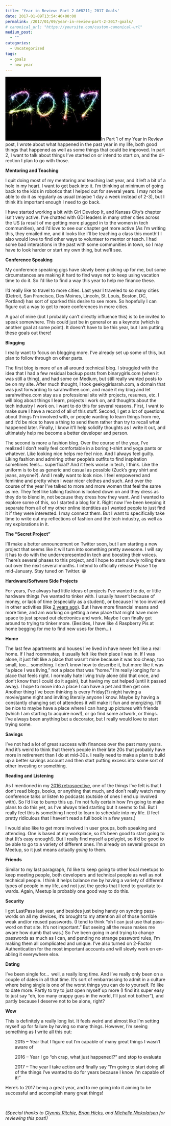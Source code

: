 ```yaml
---
title: 'Year in Review: Part 2 &#8211; 2017 Goals'
date: 2017-01-09T13:54:40+00:00
permalink: /2017/01/09/year-in-review-part-2-2017-goals/
# canonical_url: "https://yoursite.com/custom-canonical-url"
medium_post:
  - ""
categories:
  - Uncategorized
tags:
  - goals
  - new year
---
```

<img class="alignright size-medium wp-image-539" src="/assets/images/2017/01/2017-rainbow-300x200.jpg" alt="Colorful rainbow 2017 sparkler" width="300" height="200" /><span class="TextRun SCX108256701" lang="EN-US" xml:lang="EN-US"><span class="NormalTextRun SCX108256701">In </span></span><span class="TextRun SCX108256701" lang="EN-US" xml:lang="EN-US"><span class="NormalTextRun SCX108256701">Part</span></span><span class="TextRun SCX108256701" lang="EN-US" xml:lang="EN-US"><span class="NormalTextRun SCX108256701"> 1 of my Year in Review post</span></span><span class="TextRun SCX108256701" lang="EN-US" xml:lang="EN-US"><span class="NormalTextRun SCX108256701">,</span></span><span class="TextRun SCX108256701" lang="EN-US" xml:lang="EN-US"><span class="NormalTextRun SCX108256701"> I wrote about what happened in the past year in my life, both good things that happened as well as some things that could be improved. In part 2, I want to talk about things I&#8217;ve started on or intend to start on, and the direction I plan to go with those.</span></span>

**Mentoring and Teaching**

I quit doing most of my mentoring and teaching last year, and it left a bit of a hole in my heart. I want to get back into it. I&#8217;m thinking at minimum of going back to the kids in robotics that I helped out for several years. I may not be able to do it as regularly as usual (maybe 1 day a week instead of 2-3), but I think it&#8217;s important enough I need to go back.

I have started working a bit with Girl Develop It, and Kansas City&#8217;s chapter isn&#8217;t very active. I’ve chatted with GDI leaders in many other cities across the US (a result of me getting more plugged in to the women in tech communities), and I&#8217;d love to see our chapter get more active (As I&#8217;m writing this, they emailed me, and it looks like I&#8217;ll be teaching a class this month!) I also would love to find other ways to volunteer to mentor or teach. I had some bad interactions in the past with some communities in town, so I may have to look harder or start my own thing, but we&#8217;ll see.

**Conference Speaking**

My conference speaking gigs have slowly been picking up for me, but some circumstances are making it hard to find ways not to keep using vacation time to do it. So I&#8217;d like to find a way this year to help me finance these.

I’d really like to travel to more cities. Last year I traveled to so many cities (Detroit, San Francisco, Des Moines, Lincoln, St. Louis, Boston, DC, Portland) has sort of sparked this desire to see more. So hopefully I can figure out a way to get to more conferences in more cities.

A goal of mine (but I probably can&#8217;t directly influence this) is to be invited to speak somewhere. This could just be in general or as a keynote (which is another goal at some point). It doesn&#8217;t have to be this year, but I am putting these goals out there!

**Blogging**

I really want to focus on blogging more. I&#8217;ve already set up some of this, but plan to follow through on other parts.

The first blog is more of an all around technical blog. I struggled with the idea that I had a few residual backup posts from binarygirls.com (when it was still a thing), and had some on Medium, but still really wanted posts to be on my site. After much thought, I took geekygirlsarah.com, a domain that was just forwarding to sarahwithee.com, and made it my blog and let sarahwithee.com stay as a professional site with projects, resumes, etc. I will blog about things I learn, projects I work on, and thoughts about the tech industry I work on. I want to do this for several reasons. First, I want to make sure I have a record of all of this stuff. Second, I get a lot of questions about things I&#8217;m involved with, or people wanting to learn things from me, and it&#8217;d be nice to have a thing to send them rather than try to recall what happened later. Finally, I know it&#8217;ll help solidify thoughts as I write it out, and ultimately help me become a better developer and person.

The second is more a fashion blog. Over the course of the year, I&#8217;ve realized I don&#8217;t really feel comfortable in a boring t-shirt and yoga pants or whatever. Like looking nice helps me feel nice. And I always feel guilty. Liking fashion and admiring other people’s outfits to find inspiration sometimes feels&#8230; superficial? And it feels worse in tech, I think. Like the uniform is to be as generic and casual as possible (Zuck&#8217;s gray shirt and jeans, anyone?). And I really want to look nice. I feel empowered and feminine and pretty when I wear nicer clothes and such. And over the course of the year I&#8217;ve talked to more and more women that feel the same as me. They feel like talking fashion is looked down on and they dress as they do to blend in, not because they dress how they want. And I wanted to explore some of this, so I started a blog for it. Right now I&#8217;ve been keeping it separate from all of my other online identities as I wanted people to just find it if they were interested. I may connect them. But I want to specifically take time to write out my reflections of fashion and the tech industry, as well as my explorations in it.

**The &#8220;Secret Project&#8221;**

<span class="TextRun SCX48890551" lang="EN-US" xml:lang="EN-US"><span class="NormalTextRun SCX48890551">I&#8217;ll make a better announcement on Twitter soon, but I am starting a new project that seems like it will turn into something pretty awesome. I will say it has to do with the underrepresented in tech and boosting their voices. </span></span><span class="TextRun SCX48890551" lang="EN-US" xml:lang="EN-US"><span class="NormalTextRun SCX48890551">There’s</span></span><span class="TextRun SCX48890551" lang="EN-US" xml:lang="EN-US"><span class="NormalTextRun SCX48890551"> several phases to this project, and I hope to start slowly rolling them out over the next several months. </span></span><span class="TextRun SCX48890551" lang="EN-US" xml:lang="EN-US"><span class="NormalTextRun SCX48890551">I intend </span></span><span class="TextRun SCX48890551" lang="EN-US" xml:lang="EN-US"><span class="NormalTextRun SCX48890551">to officially release</span></span><span class="TextRun SCX48890551" lang="EN-US" xml:lang="EN-US"><span class="NormalTextRun SCX48890551"> Phase 1 by mid-January.</span></span><span class="TextRun SCX48890551" lang="EN-US" xml:lang="EN-US"><span class="NormalTextRun SCX48890551"> Stay tuned on Twitter. 😀</span></span>

**Hardware/Software Side Projects**

<span class="TextRun SCX69702245" lang="EN-US" xml:lang="EN-US"><span class="NormalTextRun SCX69702245">For years, I&#8217;ve always had little ideas of projects I&#8217;ve wanted to do, or little hardware things I&#8217;ve wanted to tinker with. I usually </span></span><span class="TextRun SCX69702245" lang="EN-US" xml:lang="EN-US"><span class="NormalTextRun SCX69702245">haven&#8217;t</span></span><span class="TextRun SCX69702245" lang="EN-US" xml:lang="EN-US"><span class="NormalTextRun SCX69702245"> because of money, or lack of time (especially as a student), or </span></span><span class="TextRun SCX69702245" lang="EN-US" xml:lang="EN-US"><span class="NormalTextRun SCX69702245">because I’m too </span></span><span class="TextRun SCX69702245" lang="EN-US" xml:lang="EN-US"><span class="NormalTextRun SCX69702245">involved in other activities (like </span></span><a class="Hyperlink SCX69702245" href="https://geekygirlsarah.com/2016/11/30/2015-accomplishments/" target="_blank" rel="noreferrer noopener"><span class="TextRun Underlined SCX69702245" lang="EN-US" xml:lang="EN-US"><span class="NormalTextRun SCX69702245">2 years ago</span></span></a><span class="TextRun SCX69702245" lang="EN-US" xml:lang="EN-US"><span class="NormalTextRun SCX69702245">). But I have more financial means and more time, and am working on getting a new place that might have more space to just spread out electronics and work. Maybe I can finally get around to trying to tinker more. (Besides, I have like </span></span><span class="TextRun SCX69702245" lang="EN-US" xml:lang="EN-US"><span class="NormalTextRun SCX69702245">4</span></span><span class="TextRun SCX69702245" lang="EN-US" xml:lang="EN-US"><span class="NormalTextRun SCX69702245"> Raspberry </span></span><span class="TextRun SCX69702245" lang="EN-US" xml:lang="EN-US"><span class="SpellingError SCX69702245">Pis</span></span><span class="TextRun SCX69702245" lang="EN-US" xml:lang="EN-US"><span class="NormalTextRun SCX69702245"> at home begging </span></span><span class="TextRun SCX69702245" lang="EN-US" xml:lang="EN-US"><span class="NormalTextRun SCX69702245">for me to find new uses for them</span></span><span class="TextRun SCX69702245" lang="EN-US" xml:lang="EN-US"><span class="NormalTextRun SCX69702245">&#8230;)</span></span>

**Home**

<span class="TextRun SCX174992184" lang="EN-US" xml:lang="EN-US"><span class="NormalTextRun SCX174992184">The last few apartments and houses I&#8217;ve lived in have never felt like a real home. If I had roommates, it usually felt like their place I was in. If I was alone, it just felt like a place that wasn&#8217;t mine because it was too cheap, too small, too&#8230; something. I don&#8217;t know how to describe it, but more like it was &#8220;a place I was living,&#8221; not a place that was &#8220;home.&#8221; I&#8217;m really longing for a place that feels right. I normally hate living truly alone (did that once, and don&#8217;t know that I could do it again), but having my cat helped (until it passed away). </span></span><span class="TextRun SCX174992184" lang="EN-US" xml:lang="EN-US"><span class="NormalTextRun SCX174992184">I hope to move into </span></span><span class="TextRun SCX174992184" lang="EN-US" xml:lang="EN-US"><span class="NormalTextRun SCX174992184">a place I can have a pet and then get one. Another thing I&#8217;ve been thinking is every </span></span><span class="TextRun SCX174992184" lang="EN-US" xml:lang="EN-US"><span class="NormalTextRun SCX174992184">Friday(</span></span><span class="TextRun SCX174992184" lang="EN-US" xml:lang="EN-US"><span class="NormalTextRun SCX174992184">?) night having a movie/game night and inviting literally anyone I know. </span></span><span class="TextRun SCX174992184" lang="EN-US" xml:lang="EN-US"><span class="NormalTextRun SCX174992184">Maybe by having a constantly changing set of attendees it will make it fun and energizing. </span></span><span class="TextRun SCX174992184" lang="EN-US" xml:lang="EN-US"><span class="NormalTextRun SCX174992184">It&#8217;ll</span></span><span class="TextRun SCX174992184" lang="EN-US" xml:lang="EN-US"><span class="NormalTextRun SCX174992184"> be nice to maybe have a place where I can hang up pictures with friends (which I am starting to acquire now!), or go find some artwork, or things. I&#8217;ve always been anything but a decorator, but I really would love to start trying some.</span></span>

**Savings**

<span class="TextRun SCX25722328" lang="EN-US" xml:lang="EN-US"><span class="NormalTextRun SCX25722328">I&#8217;ve not had a lot of great success with finances over the past many years. And it&#8217;s weird to think that there&#8217;s people in their late 20s that probably have more in retirement than I do at mid-30s. I really need to make a plan to build up a better savings account and then start putting excess into some sort of other investing or something.</span></span>

**Reading and Listening**

As I mentioned in my [2016 retrospective](https://geekygirlsarah.com/2017/01/03/year-in-review-part-1-2016-retrospective/), one of the things I&#8217;ve felt is that I don&#8217;t read blogs, books, or anything that much, and don&#8217;t really watch many conference talks or listen to podcasts (outside of ones I end up involved with). So I&#8217;d like to bump this up. I&#8217;m not fully certain how I&#8217;m going to make plans to do this yet, as I&#8217;ve always tried starting but it seems to fail. But I really feel this is something I need to learn to schedule into my life. (I feel pretty ridiculous that I haven&#8217;t read a full book in a few years.)

I would also like to get more involved in user groups, both speaking and attending. One is based at my workplace, so it&#8217;s been good to start going to that (It&#8217;s easy enough!). But I really find myself a polyglot, so it&#8217;d be good to be able to go to a variety of different ones. I&#8217;m already on several groups on Meetup, so it just means actually _going_ to them.

**Friends**

<span class="TextRun SCX68324007" lang="EN-US" xml:lang="EN-US"><span class="NormalTextRun SCX68324007">Similar to my last paragraph, I&#8217;d like to keep going to other local meetups to keep meeting people, both developers and technical people as well as not technical people. I think it helps balance me by having a variety of different types of people in my life, and not just the geeks that I tend to gravitate towards. Again, Meetup is probably one good way to do this.</span></span>

**Security**

<span class="TextRun SCX111734982" lang="EN-US" xml:lang="EN-US"><span class="NormalTextRun SCX111734982">I got </span></span><span class="TextRun SCX111734982" lang="EN-US" xml:lang="EN-US"><span class="SpellingError SCX111734982">LastPass</span></span><span class="TextRun SCX111734982" lang="EN-US" xml:lang="EN-US"><span class="NormalTextRun SCX111734982"> last year, and besides just being handy on syncing passwords on all my devices, it&#8217;s brought to my attention all of those horrible weak and/or reused passwords. (I tend to think &#8220;oh I can just use that password on that site. It&#8217;s not important.&#8221; But seeing all the reuse makes me aware how dumb that was.) </span></span><span class="TextRun SCX111734982" lang="EN-US" xml:lang="EN-US"><span class="NormalTextRun SCX111734982">So</span></span><span class="TextRun SCX111734982" lang="EN-US" xml:lang="EN-US"><span class="NormalTextRun SCX111734982"> I&#8217;ve been going in and trying to change passwords as much as I can, and pending no strange password rules, I&#8217;m </span></span><span class="TextRun SCX111734982" lang="EN-US" xml:lang="EN-US"><span class="NormalTextRun SCX111734982">making </span></span><span class="TextRun SCX111734982" lang="EN-US" xml:lang="EN-US"><span class="NormalTextRun SCX111734982">them all complicated and unique. I&#8217;ve also turned on 2-Factor Authentication for the most important accounts and will slowly work on enabling it everywhere else.</span></span>

**Dating**

<span class="TextRun SCX117536417" lang="EN-US" xml:lang="EN-US"><span class="NormalTextRun SCX117536417">I&#8217;ve been single for&#8230;  well, a really long time. And I&#8217;ve really only been on a couple of dates in all that time. It&#8217;s sort of embarrassing to admit in a culture where being single is one of the worst things you can do to yourself. I&#8217;d like to date more. Partly to try to just open myself up more (I find </span></span><span class="TextRun SCX117536417" lang="EN-US" xml:lang="EN-US"><span class="NormalTextRun SCX117536417">it&#8217;s</span></span><span class="TextRun SCX117536417" lang="EN-US" xml:lang="EN-US"><span class="NormalTextRun SCX117536417"> super easy to just say &#8220;eh, too many crappy guys in the world, I&#8217;ll just not bother&#8221;), and partly because I deserve not to be alone, right?</span></span>

**Wow**

This is definitely a really long list. It feels weird and almost like I&#8217;m setting myself up for failure by having so many things. However, I&#8217;m seeing something as I write all this out:

<p style="padding-left: 30px;">
  2015 &#8211; Year that I figure out I&#8217;m capable of many great things I wasn&#8217;t aware of
</p>

<p style="padding-left: 30px;">
  2016 &#8211; Year I go &#8220;oh crap, what just happened!?&#8221; and stop to evaluate
</p>

<p style="padding-left: 30px;">
  2017 &#8211; The year I take action and finally say &#8220;I&#8217;m going to start doing all of the things I&#8217;ve wanted to do for years because I know I&#8217;m capable of it!&#8221;
</p>

Here&#8217;s to 2017 being a great year, and to me going into it aiming to be successful and accomplish many great things!

&nbsp;

_(Special thanks to [Glynnis Ritchie](https://twitter.com/glynnisritchie), [Brian Hicks](https://twitter.com/brianhicks), and [Michelle Nickolaisen](https://twitter.com/_ChelleShock) for reviewing this post!)_

&nbsp;